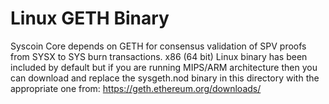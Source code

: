 Linux GETH Binary
============================

Syscoin Core depends on GETH for consensus validation of SPV proofs from SYSX to SYS burn transactions.
x86 (64 bit) Linux binary has been included by default but if you are running MIPS/ARM architecture then you can download and replace the sysgeth.nod binary in this directory with the appropriate one from: https://geth.ethereum.org/downloads/

